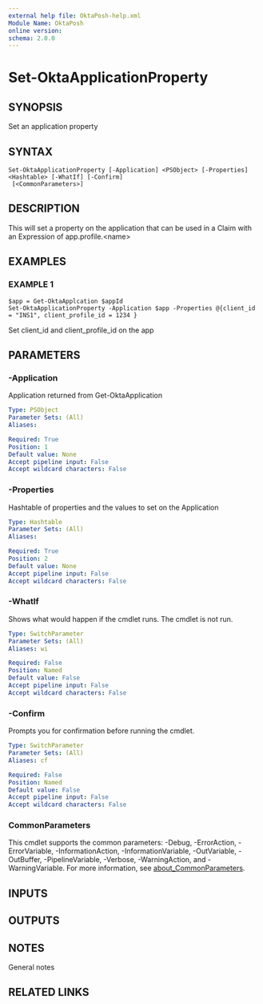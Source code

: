 ```yaml
---
external help file: OktaPosh-help.xml
Module Name: OktaPosh
online version:
schema: 2.0.0
---
```


# Set-OktaApplicationProperty

## SYNOPSIS
Set an application property

## SYNTAX

```
Set-OktaApplicationProperty [-Application] <PSObject> [-Properties] <Hashtable> [-WhatIf] [-Confirm]
 [<CommonParameters>]
```

## DESCRIPTION
This will set a property on the application that can be used in a Claim with an Expression of app.profile.\<name\>

## EXAMPLES

### EXAMPLE 1
```
$app = Get-OktaApplcation $appId
Set-OktaApplicationProperty -Application $app -Properties @{client_id = "INS1", client_profile_id = 1234 }
```

Set client_id and client_profile_id on the app

## PARAMETERS

### -Application
Application returned from Get-OktaApplication

```yaml
Type: PSObject
Parameter Sets: (All)
Aliases:

Required: True
Position: 1
Default value: None
Accept pipeline input: False
Accept wildcard characters: False
```

### -Properties
Hashtable of properties and the values to set on the Application

```yaml
Type: Hashtable
Parameter Sets: (All)
Aliases:

Required: True
Position: 2
Default value: None
Accept pipeline input: False
Accept wildcard characters: False
```

### -WhatIf
Shows what would happen if the cmdlet runs.
The cmdlet is not run.

```yaml
Type: SwitchParameter
Parameter Sets: (All)
Aliases: wi

Required: False
Position: Named
Default value: False
Accept pipeline input: False
Accept wildcard characters: False
```

### -Confirm
Prompts you for confirmation before running the cmdlet.

```yaml
Type: SwitchParameter
Parameter Sets: (All)
Aliases: cf

Required: False
Position: Named
Default value: False
Accept pipeline input: False
Accept wildcard characters: False
```

### CommonParameters
This cmdlet supports the common parameters: -Debug, -ErrorAction, -ErrorVariable, -InformationAction, -InformationVariable, -OutVariable, -OutBuffer, -PipelineVariable, -Verbose, -WarningAction, and -WarningVariable. For more information, see [about_CommonParameters](http://go.microsoft.com/fwlink/?LinkID=113216).

## INPUTS

## OUTPUTS

## NOTES
General notes

## RELATED LINKS
